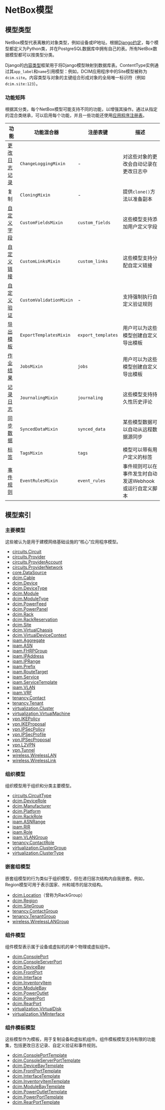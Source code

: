 # NetBox模型

## 模型类型

NetBox模型代表离散的对象类型，例如设备或IP地址。根据[Django约定](https://docs.djangoproject.com/en/stable/topics/db/models/)，每个模型都定义为Python类，并在PostgreSQL数据库中拥有自己的表。所有NetBox数据模型都可以按类型分类。

Django的[内容类型](https://docs.djangoproject.com/en/stable/ref/contrib/contenttypes/)框架用于将Django模型映射到数据库表。ContentType实例通过其`app_label`和`name`引用模型：例如，DCIM应用程序中的Site模型被称为`dcim.site`。内容类型与对象的主键组合形成对象的全局唯一标识符（例如`dcim.site:123`）。

### 功能矩阵

根据其分类，每个NetBox模型可能支持不同的功能，以增强其操作。通过从指定的混合类继承，可以启用每个功能，并且一些功能还使用[应用程序注册表](./application-registry.md#model_features)。

| 功能                                                      | 功能混合器           | 注册表键       | 描述                                                                             |
|------------------------------------------------------------|-------------------------|--------------------|-----------------------------------------------------------------------------------------|
| [更改日志记录](../features/change-logging.md)            | `ChangeLoggingMixin`    | -                  | 对这些对象的更改会自动记录在更改日志中                   |
| 复制                                                    | `CloningMixin`          | -                  | 提供`clone()`方法以准备副本                                         |
| [自定义字段](../customization/custom-fields.md)         | `CustomFieldsMixin`     | `custom_fields`    | 这些模型支持添加用户定义字段                                |
| [自定义链接](../customization/custom-links.md)           | `CustomLinksMixin`      | `custom_links`     | 这些模型支持分配自定义链接                                     |
| [自定义验证](../customization/custom-validation.md) | `CustomValidationMixin` | -                  | 支持强制执行自定义验证规则                                     |
| [导出模板](../customization/export-templates.md)   | `ExportTemplatesMixin`  | `export_templates` | 用户可以为这些模型创建自定义导出模板                               |
| [作业结果](../features/background-jobs.md)              | `JobsMixin`             | `jobs`             | 用户可以为这些模型创建自定义导出模板                               |
| [记录日志](../features/journaling.md)                    | `JournalingMixin`       | `journaling`       | 这些模型支持持久性历史评论                                    |
| [同步数据](../integrations/synchronized-data.md)  | `SyncedDataMixin`       | `synced_data`      | 某些模型数据可以自动从远程数据源同步                              |
| [标签](../models/extras/tag.md)                         | `TagsMixin`             | `tags`             | 模型可以带有用户定义的标签                                         |
| [事件规则](../features/event-rules.md)                  | `EventRulesMixin`       | `event_rules`      | 事件规则可以在事件发生时自动发送Webhook或运行自定义脚本            |

## 模型索引

### 主要模型

这些被认为是用于建模网络基础设施的“核心”应用程序模型。

* [circuits.Circuit](../models/circuits/circuit.md)
* [circuits.Provider](../models/circuits/provider.md)
* [circuits.ProviderAccount](../models/circuits/provideraccount.md)
* [circuits.ProviderNetwork](../models/circuits/providernetwork.md)
* [core.DataSource](../models/core/datasource.md)
* [dcim.Cable](../models/dcim/cable.md)
* [dcim.Device](../models/dcim/device.md)
* [dcim.DeviceType](../models/dcim/devicetype.md)
* [dcim.Module](../models/dcim/module.md)
* [dcim.ModuleType](../models/dcim/moduletype.md)
* [dcim.PowerFeed](../models/dcim/powerfeed.md)
* [dcim.PowerPanel](../models/dcim/powerpanel.md)
* [dcim.Rack](../models/dcim/rack.md)
* [dcim.RackReservation](../models/dcim/rackreservation.md)
* [dcim.Site](../models/dcim/site.md)
* [dcim.VirtualChassis](../models/dcim/virtualchassis.md)
* [dcim.VirtualDeviceContext](../models/dcim/virtualdevicecontext.md)
* [ipam.Aggregate](../models/ipam/aggregate.md)
* [ipam.ASN](../models/ipam/asn.md)
* [ipam.FHRPGroup](../models/ipam/fhrpgroup.md)
* [ipam.IPAddress](../models/ipam/ipaddress.md)
* [ipam.IPRange](../models/ipam/iprange.md)
* [ipam.Prefix](../models/ipam/prefix.md)
* [ipam.RouteTarget](../models/ipam/routetarget.md)
* [ipam.Service](../models/ipam/service.md)
* [ipam.ServiceTemplate](../models/ipam/servicetemplate.md)
* [ipam.VLAN](../models/ipam/vlan.md)
* [ipam.VRF](../models/ipam/vrf.md)
* [tenancy.Contact](../models/tenancy/contact.md)
* [tenancy.Tenant](../models/tenancy/tenant.md)
* [virtualization.Cluster](../models/virtualization/cluster.md)
* [virtualization.VirtualMachine](../models/virtualization/virtualmachine.md)
* [vpn.IKEPolicy](../models/vpn/ikepolicy.md)
* [vpn.IKEProposal](../models/vpn/ikeproposal.md)
* [vpn.IPSecPolicy](../models/vpn/ipsecpolicy.md)
* [vpn.IPSecProfile](../models/vpn/ipsecprofile.md)
* [vpn.IPSecProposal](../models/vpn/ipsecproposal.md)
* [vpn.L2VPN](../models/vpn/l2vpn.md)
* [vpn.Tunnel](../models/vpn/tunnel.md)
* [wireless.WirelessLAN](../models/wireless/wirelesslan.md)
* [wireless.WirelessLink](../models/wireless/wirelesslink.md)

### 组织模型

组织模型用于组织和分类主要模型。

* [circuits.CircuitType](../models/circuits/circuittype.md)
* [dcim.DeviceRole](../models/dcim/devicerole.md)
* [dcim.Manufacturer](../models/dcim/manufacturer.md)
* [dcim.Platform](../models/dcim/platform.md)
* [dcim.RackRole](../models/dcim/rackrole.md)
* [ipam.ASNRange](../models/ipam/asnrange.md)
* [ipam.RIR](../models/ipam/rir.md)
* [ipam.Role](../models/ipam/role.md)
* [ipam.VLANGroup](../models/ipam/vlangroup.md)
* [tenancy.ContactRole](../models/tenancy/contactrole.md)
* [virtualization.ClusterGroup](../models/virtualization/clustergroup.md)
* [virtualization.ClusterType](../models/virtualization/clustertype.md)

### 嵌套组模型

嵌套组模型的行为类似于组织模型，但在递归层次结构内自我嵌套。例如，Region模型可用于表示国家、州和城市的层次结构。

* [dcim.Location](../models/dcim/location.md)（曾称为RackGroup）
* [dcim.Region](../models/dcim/region.md)
* [dcim.SiteGroup](../models/dcim/sitegroup.md)
* [tenancy.ContactGroup](../models/tenancy/contactgroup.md)
* [tenancy.TenantGroup](../models/tenancy/tenantgroup.md)
* [wireless.WirelessLANGroup](../models/wireless/wirelesslangroup.md)

### 组件模型

组件模型表示属于设备或虚拟机的单个物理或虚拟组件。

* [dcim.ConsolePort](../models/dcim/consoleport.md)
* [dcim.ConsoleServerPort](../models/dcim/consoleserverport.md)
* [dcim.DeviceBay](../models/dcim/devicebay.md)
* [dcim.FrontPort](../models/dcim/frontport.md)
* [dcim.Interface](../models/dcim/interface.md)
* [dcim.InventoryItem](../models/dcim/inventoryitem.md)
* [dcim.ModuleBay](../models/dcim/modulebay.md)
* [dcim.PowerOutlet](../models/dcim/poweroutlet.md)
* [dcim.PowerPort](../models/dcim/powerport.md)
* [dcim.RearPort](../models/dcim/rearport.md)
* [virtualization.VirtualDisk](../models/virtualization/virtualdisk.md)
* [virtualization.VMInterface](../models/virtualization/vminterface.md)

### 组件模板模型

这些模型作为模板，用于复制设备和虚拟机组件。组件模板模型支持有限的功能集，包括更改日志记录、自定义验证和事件规则。

* [dcim.ConsolePortTemplate](../models/dcim/consoleporttemplate.md)
* [dcim.ConsoleServerPortTemplate](../models/dcim/consoleserverporttemplate.md)
* [dcim.DeviceBayTemplate](../models/dcim/devicebaytemplate.md)
* [dcim.FrontPortTemplate](../models/dcim/frontporttemplate.md)
* [dcim.InterfaceTemplate](../models/dcim/interfacetemplate.md)
* [dcim.InventoryItemTemplate](../models/dcim/inventoryitemtemplate.md)
* [dcim.ModuleBayTemplate](../models/dcim/modulebaytemplate.md)
* [dcim.PowerOutletTemplate](../models/dcim/poweroutlettemplate.md)
* [dcim.PowerPortTemplate](../models/dcim/powerporttemplate.md)
* [dcim.RearPortTemplate](../models/dcim/rearporttemplate.md)
